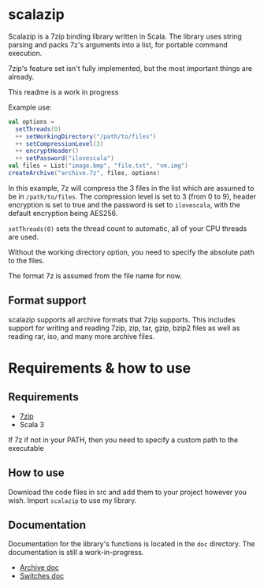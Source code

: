 # scalazip
Scalazip is a 7zip binding library written in Scala. The library uses string parsing and packs 7z's arguments into a list, for portable command execution.

7zip's feature set isn't fully implemented, but the most important things are already.

This readme is a work in progress

Example use:

```scala
val options =
  setThreads(0)
  ++ setWorkingDirectory("/path/to/files")
  ++ setCompressionLevel(3)
  ++ encryptHeader()
  ++ setPassword("ilovescala")
val files = List("image.bmp", "file.txt", "vm.img")
createArchive("archive.7z", files, options)
```

In this example, 7z will compress the 3 files in the list which are assumed to be in ```/path/to/files```. The compression level is set to 3 (from 0 to 9), header encryption is set to true and the password is set to ```ilovescala```, with the default encryption being AES256.

```setThreads(0)``` sets the thread count to automatic, all of your CPU threads are used.

Without the working directory option, you need to specify the absolute path to the files.

The format 7z is assumed from the file name for now.

## Format support

scalazip supports all archive formats that 7zip supports. This includes support for writing and reading 7zip, zip, tar, gzip, bzip2 files as well as reading rar, iso, and many more archive files.

# Requirements & how to use

## Requirements

* [7zip](https://www.7-zip.org/)
* Scala 3

If 7z if not in your PATH, then you need to specify a custom path to the executable

## How to use

Download the code files in src and add them to your project however you wish. Import ```scalazip``` to use my library.

## Documentation

Documentation for the library's functions is located in the ```doc``` directory. The documentation is still a work-in-progress.

* [Archive doc](https://github.com/spacebanana420/scalazip/doc/archive.md)
* [Switches doc](https://github.com/spacebanana420/scalazip/doc/switches.md)
